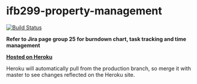 # ifb299-property-management
[![Build Status](https://magnum.travis-ci.com/Tervel/ifb299-property-management.svg?token=a6Jyn3puWowgvGzYW6Hg&branch=master)](https://magnum.travis-ci.com/Tervel/ifb299-property-management)

**Refer to Jira page group 25 for burndown chart, task tracking and time management**

[**Hosted on Heroku**](https://dry-plains-2958.herokuapp.com)

Heroku will automatically pull from the production branch, so merge it with master to see changes reflected on the Heroku site.


